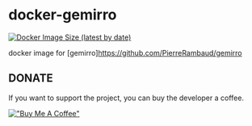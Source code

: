 # docker-gemirro

[![Docker Image Size (latest by date)](https://img.shields.io/docker/image-size/7a6163/gemirro)](https://hub.docker.com/r/7a6163/gemirro)

docker image for [gemirro]https://github.com/PierreRambaud/gemirro


## DONATE

If you want to support the project, you can buy the developer a coffee.

[!["Buy Me A Coffee"](https://www.buymeacoffee.com/assets/img/custom_images/orange_img.png)](https://www.buymeacoffee.com/7a6163)
